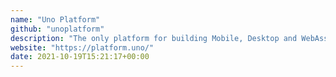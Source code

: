 ```yaml
---
name: "Uno Platform"
github: "unoplatform"
description: "The only platform for building Mobile, Desktop and WebAssembly with C# and XAML from a single codebase. Open source and professionally supported."
website: "https://platform.uno/" 
date: 2021-10-19T15:21:17+00:00
---
```

